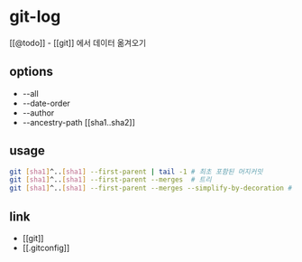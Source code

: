 # git-log

[[@todo]] - [[git]] 에서 데이터 옮겨오기

## options
- --all
- --date-order
- --author
- --ancestry-path [[sha1..sha2]]

## usage
```sh
git [sha1]^..[sha1] --first-parent | tail -1 # 최초 포함된 머지커밋
git [sha1]^..[sha1] --first-parent --merges  # 트리
git [sha1]^..[sha1] --first-parent --merges --simplify-by-decoration # 브랜치 포함 순서 트리
```

## link
- [[git]]
- [[.gitconfig]]
